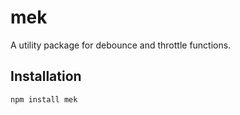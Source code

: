 # mek

A utility package for debounce and throttle functions.

## Installation

```bash
npm install mek

